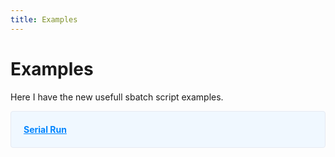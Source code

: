 ```yaml
---
title: Examples
---
```


# Examples

Here I have the new usefull sbatch script examples.


<style>
  .info-box {
    background-color: #f0f8ff;
    padding: 20px;
    border: 1px solid #e6eaf2;
    border-radius: 4px;
    margin-bottom: 20px;
  }

  .info-box h3 {
    font-size: 20px;
    margin-bottom: 10px;
    color: #0085ff;
  }

  .info-box p {
    font-size: 16px;
    line-height: 1.5;
    color: #333;
  }

  .info-box .additional-info {
    margin-top: 20px;
    padding: 10px;
    background-color: #f9f9f9;
    border: 1px solid #e6eaf2;
    border-radius: 4px;
    display: none; /* Collapsed by default */
    font-family: Courier, monospace;
  }

  .info-box .additional-info-toggle {
    cursor: pointer;
    color: #0085ff;
    font-weight: bold;
    text-decoration: underline;
  }
</style>

<div class="info-box">
  <div class="additional-info-toggle">Serial Run</div>
  <div class="additional-info">
    <pre><code>
Here We have the bash script
#SBATCH Hello
#SBATCH World
    </code></pre>
  </div>

  <script>
    var additionalInfoToggle = document.querySelector('.additional-info-toggle');
    var additionalInfo = document.querySelector('.additional-info');

    additionalInfoToggle.addEventListener('click', function() {
      if (additionalInfo.style.display === 'none' || additionalInfo.style.display === '') {
        additionalInfo.style.display = 'block';
        additionalInfoToggle.textContent = 'Serial Run';
      } else {
        additionalInfo.style.display = 'none';
        additionalInfoToggle.textContent = 'Serial Run';
      }
    });
  </script>
</div>



